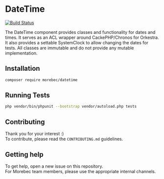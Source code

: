 # DateTime
[![Build Status](https://travis-ci.com/Morebec/DateTime.svg?branch=master)](https://travis-ci.com/Morebec/DateTime)

The DateTime component provides classes and functionality for dates and times.
It serves as an ACL wrapper around CackePHP/Chronos for Orkestra.
It also provides a settable SystemClock to allow changing the dates for tests.
All classes are immutable and do not provide any mutable implementation.

## Installation
```bash
composer require morebec/datetime
```

## Running Tests
```bash
php vendor/bin/phpunit --bootstrap vendor/autoload.php tests
```

## Contributing
Thank you for your interest :)  
To contribute, please read the `CONTRIBUTING.md` guidelines.

## Getting help
To get help, open a new issue on this repository.  
For Morebec team members, please use the appropriate internal channels.
